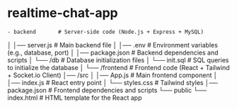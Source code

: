 #  realtime-chat-app
    - backend       # Server-side code (Node.js + Express + MySQL)
│   │── server.js  # Main backend file
│   │── .env       # Environment variables (e.g., database, port)
│   │── package.json # Backend dependencies and scripts
│   └── /db        # Database initialization files
│       └── init.sql # SQL queries to initialize the database
│
└── /frontend      # Frontend code (React + Tailwind + Socket.io Client)
    │── /src
    │   │── App.js  # Main frontend component
    │   │── index.js # React entry point
    │   └── styles.css # Tailwind styles
    │── package.json # Frontend dependencies and scripts
    └── public
        └── index.html # HTML template for the React app

